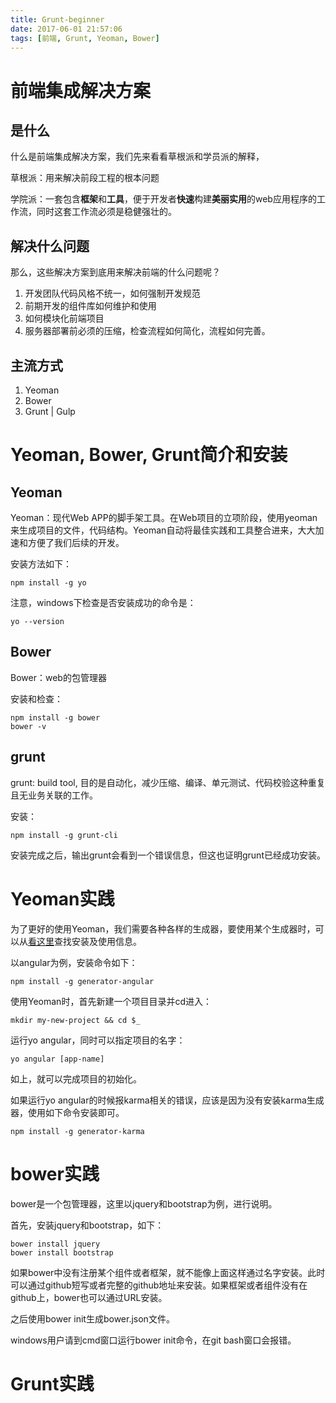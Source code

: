 ```yaml
---
title: Grunt-beginner
date: 2017-06-01 21:57:06
tags: [前端, Grunt, Yeoman, Bower]
---
```


# 前端集成解决方案

## 是什么

什么是前端集成解决方案，我们先来看看草根派和学员派的解释，

草根派：用来解决前段工程的根本问题

学院派：一套包含**框架**和**工具**，便于开发者**快速**构建**美丽实用**的web应用程序的工作流，同时这套工作流必须是稳健强壮的。

<!-- more -->

## 解决什么问题

那么，这些解决方案到底用来解决前端的什么问题呢？

1. 开发团队代码风格不统一，如何强制开发规范
2. 前期开发的组件库如何维护和使用
3. 如何模块化前端项目
4. 服务器部署前必须的压缩，检查流程如何简化，流程如何完善。

## 主流方式

1. Yeoman
2. Bower
3. Grunt | Gulp

# Yeoman, Bower, Grunt简介和安装

## Yeoman

Yeoman：现代Web APP的脚手架工具。在Web项目的立项阶段，使用yeoman来生成项目的文件，代码结构。Yeoman自动将最佳实践和工具整合进来，大大加速和方便了我们后续的开发。

安装方法如下：

``` 
npm install -g yo
```

注意，windows下检查是否安装成功的命令是：

``` 
yo --version
```

## Bower

Bower：web的包管理器

安装和检查：

``` 
npm install -g bower
bower -v
```

## grunt

grunt: build tool, 目的是自动化，减少压缩、编译、单元测试、代码校验这种重复且无业务关联的工作。

安装：

``` 
npm install -g grunt-cli
```

安装完成之后，输出grunt会看到一个错误信息，但这也证明grunt已经成功安装。

# Yeoman实践

为了更好的使用Yeoman，我们需要各种各样的生成器，要使用某个生成器时，可以从[看这里](http://yeoman.io/generators/)查找安装及使用信息。

以angular为例，安装命令如下：

``` 
npm install -g generator-angular
```

使用Yeoman时，首先新建一个项目目录并cd进入：

``` 
mkdir my-new-project && cd $_
```

运行yo angular，同时可以指定项目的名字：

``` 
yo angular [app-name]
```

如上，就可以完成项目的初始化。

如果运行yo angular的时候报karma相关的错误，应该是因为没有安装karma生成器，使用如下命令安装即可。

``` 
npm install -g generator-karma 
```

# bower实践

bower是一个包管理器，这里以jquery和bootstrap为例，进行说明。

首先，安装jquery和bootstrap，如下：

``` 
bower install jquery
bower install bootstrap
```

如果bower中没有注册某个组件或者框架，就不能像上面这样通过名字安装。此时可以通过github短写或者完整的github地址来安装。如果框架或者组件没有在github上，bower也可以通过URL安装。

之后使用bower init生成bower.json文件。

windows用户请到cmd窗口运行bower init命令，在git bash窗口会报错。

# Grunt实践
